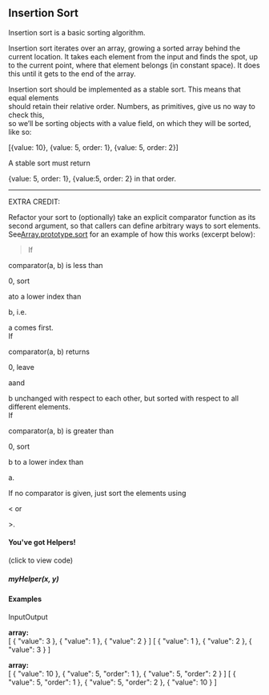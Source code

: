 ## Insertion Sort

Insertion sort is a basic sorting algorithm.

Insertion sort iterates over an array, growing a sorted array behind the current location. It takes each element from the input and finds the spot, up to the current point, where that element belongs (in constant space). It does this until it gets to the end of the array.

Insertion sort should be implemented as a stable sort. This means that equal elements  
should retain their relative order. Numbers, as primitives, give us no way to check this,  
so we’ll be sorting objects with a value field, on which they will be sorted, like so:

[{value: 10}, {value: 5, order: 1}, {value: 5, order: 2}]

A stable sort must return 

{value: 5, order: 1}, {value:5, order: 2} in that order.

* * *

EXTRA CREDIT:

Refactor your sort to (optionally) take an explicit comparator function as its second argument, so that callers can define arbitrary ways to sort elements. See[Array.prototype.sort](http://devdocs.io/javascript/global_objects/array/sort) for an example of how this works (excerpt below):

> If 

comparator(a, b) is less than 

0, sort 

ato a lower index than 

b, i.e. 

a comes first.  
If 

comparator(a, b) returns 

0, leave 

aand 

b unchanged with respect to each other, but sorted with respect to all different elements.  
If 

comparator(a, b) is greater than 

0, sort

b to a lower index than 

a.

If no comparator is given, just sort the elements using

&lt; or 

&gt;.

#### You've got Helpers! 

(click to view code)

##### myHelper(x, y)

#### Examples

InputOutput

 **array:**  
[ { "value": 3 }, { "value": 1 }, { "value": 2 } ] [ { "value": 1 }, { "value": 2 }, { "value": 3 } ]

 **array:**  
[ { "value": 10 }, { "value": 5, "order": 1 }, { "value": 5, "order": 2 } ] [ { "value": 5, "order": 1 }, { "value": 5, "order": 2 }, { "value": 10 } ]
